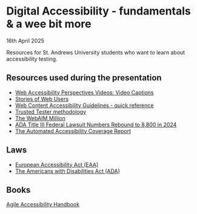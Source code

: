 # Digital Accessibility - fundamentals & a wee bit more

16th April 2025

Resources for St. Andrews University students who want to learn about accessibility testing.

## Resources used during the presentation

* [Web Accessibility Perspectives Videos: Video Captions](https://www.w3.org/WAI/perspective-videos/captions/)
* [Stories of Web Users](https://www.w3.org/WAI/people-use-web/user-stories/)
* [Web Content Accessibility Guidelines - quick reference](https://www.w3.org/WAI/WCAG22/quickref/)
* [Trusted Tester methodology](https://github.com/Section508Coordinators/TrustedTester5.1/tree/main)
* [The WebAIM Million](https://webaim.org/projects/million/)
* [ADA Title III Federal Lawsuit Numbers Rebound to 8,800 in 2024](https://www.adatitleiii.com/2025/03/ada-title-iii-federal-lawsuit-numbers-rebound-to-8800-in-2024/)
* [The Automated Accessibility Coverage Report](https://www.deque.com/automated-accessibility-testing-coverage/)

## Laws

* [European Accessibility Act (EAA)](https://commission.europa.eu/strategy-and-policy/policies/justice-and-fundamental-rights/disability/union-equality-strategy-rights-persons-disabilities-2021-2030/european-accessibility-act_en)
* [The Americans with Disabilities Act (ADA)](https://www.ada.gov/)

## Books

[Agile Accessibility Handbook](https://accessibility.deque.com/agile-accessibility-handbook)

